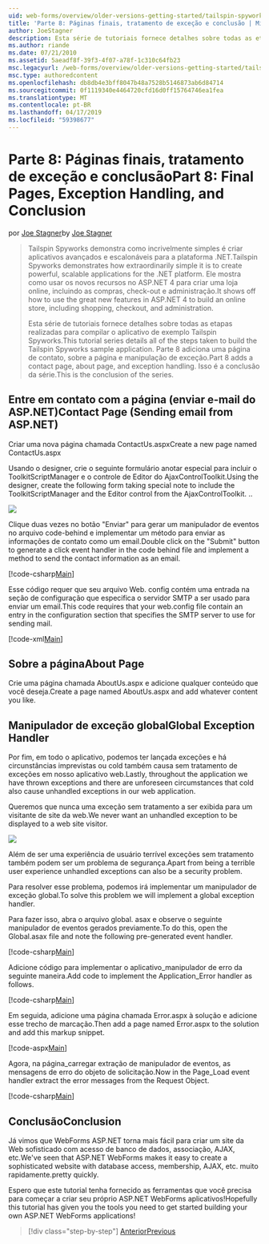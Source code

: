 ```yaml
---
uid: web-forms/overview/older-versions-getting-started/tailspin-spyworks/tailspin-spyworks-part-8
title: 'Parte 8: Páginas finais, tratamento de exceção e conclusão | Microsoft Docs'
author: JoeStagner
description: Esta série de tutoriais fornece detalhes sobre todas as etapas realizadas para compilar o aplicativo de exemplo Tailspin Spyworks. Parte 8 adiciona uma página de contato, sobre a página e a exceção...
ms.author: riande
ms.date: 07/21/2010
ms.assetid: 5aeadf8f-39f3-4f07-a78f-1c310c64fb23
msc.legacyurl: /web-forms/overview/older-versions-getting-started/tailspin-spyworks/tailspin-spyworks-part-8
msc.type: authoredcontent
ms.openlocfilehash: db8db4e3bff8047b48a7528b5146873ab6d84714
ms.sourcegitcommit: 0f1119340e4464720cfd16d0ff15764746ea1fea
ms.translationtype: MT
ms.contentlocale: pt-BR
ms.lasthandoff: 04/17/2019
ms.locfileid: "59398677"
---
```

# <a name="part-8-final-pages-exception-handling-and-conclusion"></a><span data-ttu-id="8334f-104">Parte 8: Páginas finais, tratamento de exceção e conclusão</span><span class="sxs-lookup"><span data-stu-id="8334f-104">Part 8: Final Pages, Exception Handling, and Conclusion</span></span>

<span data-ttu-id="8334f-105">por [Joe Stagner](https://github.com/JoeStagner)</span><span class="sxs-lookup"><span data-stu-id="8334f-105">by [Joe Stagner](https://github.com/JoeStagner)</span></span>

> <span data-ttu-id="8334f-106">Tailspin Spyworks demonstra como incrivelmente simples é criar aplicativos avançados e escalonáveis para a plataforma .NET.</span><span class="sxs-lookup"><span data-stu-id="8334f-106">Tailspin Spyworks demonstrates how extraordinarily simple it is to create powerful, scalable applications for the .NET platform.</span></span> <span data-ttu-id="8334f-107">Ele mostra como usar os novos recursos no ASP.NET 4 para criar uma loja online, incluindo as compras, check-out e administração.</span><span class="sxs-lookup"><span data-stu-id="8334f-107">It shows off how to use the great new features in ASP.NET 4 to build an online store, including shopping, checkout, and administration.</span></span>
> 
> <span data-ttu-id="8334f-108">Esta série de tutoriais fornece detalhes sobre todas as etapas realizadas para compilar o aplicativo de exemplo Tailspin Spyworks.</span><span class="sxs-lookup"><span data-stu-id="8334f-108">This tutorial series details all of the steps taken to build the Tailspin Spyworks sample application.</span></span> <span data-ttu-id="8334f-109">Parte 8 adiciona uma página de contato, sobre a página e manipulação de exceção.</span><span class="sxs-lookup"><span data-stu-id="8334f-109">Part 8 adds a contact page, about page, and exception handling.</span></span> <span data-ttu-id="8334f-110">Isso é a conclusão da série.</span><span class="sxs-lookup"><span data-stu-id="8334f-110">This is the conclusion of the series.</span></span>


## <a id="_Toc260221680"></a>  <span data-ttu-id="8334f-111">Entre em contato com a página (enviar e-mail do ASP.NET)</span><span class="sxs-lookup"><span data-stu-id="8334f-111">Contact Page (Sending email from ASP.NET)</span></span>

<span data-ttu-id="8334f-112">Criar uma nova página chamada ContactUs.aspx</span><span class="sxs-lookup"><span data-stu-id="8334f-112">Create a new page named ContactUs.aspx</span></span>

<span data-ttu-id="8334f-113">Usando o designer, crie o seguinte formulário anotar especial para incluir o ToolkitScriptManager e o controle de Editor do AjaxControlToolkit.</span><span class="sxs-lookup"><span data-stu-id="8334f-113">Using the designer, create the following form taking special note to include the ToolkitScriptManager and the Editor control from the AjaxControlToolkit.</span></span> <span data-ttu-id="8334f-114">.</span><span class="sxs-lookup"><span data-stu-id="8334f-114">.</span></span>

![](tailspin-spyworks-part-8/_static/image1.jpg)

<span data-ttu-id="8334f-115">Clique duas vezes no botão "Enviar" para gerar um manipulador de eventos no arquivo code-behind e implementar um método para enviar as informações de contato como um email.</span><span class="sxs-lookup"><span data-stu-id="8334f-115">Double click on the "Submit" button to generate a click event handler in the code behind file and implement a method to send the contact information as an email.</span></span>

[!code-csharp[Main](tailspin-spyworks-part-8/samples/sample1.cs)]

<span data-ttu-id="8334f-116">Esse código requer que seu arquivo Web. config contém uma entrada na seção de configuração que especifica o servidor SMTP a ser usado para enviar um email.</span><span class="sxs-lookup"><span data-stu-id="8334f-116">This code requires that your web.config file contain an entry in the configuration section that specifies the SMTP server to use for sending mail.</span></span>

[!code-xml[Main](tailspin-spyworks-part-8/samples/sample2.xml)]

## <a id="_Toc260221681"></a>  <span data-ttu-id="8334f-117">Sobre a página</span><span class="sxs-lookup"><span data-stu-id="8334f-117">About Page</span></span>

<span data-ttu-id="8334f-118">Crie uma página chamada AboutUs.aspx e adicione qualquer conteúdo que você deseja.</span><span class="sxs-lookup"><span data-stu-id="8334f-118">Create a page named AboutUs.aspx and add whatever content you like.</span></span>

## <a id="_Toc260221682"></a>  <span data-ttu-id="8334f-119">Manipulador de exceção global</span><span class="sxs-lookup"><span data-stu-id="8334f-119">Global Exception Handler</span></span>

<span data-ttu-id="8334f-120">Por fim, em todo o aplicativo, podemos ter lançada exceções e há circunstâncias imprevistas ou cold também causa sem tratamento de exceções em nosso aplicativo web.</span><span class="sxs-lookup"><span data-stu-id="8334f-120">Lastly, throughout the application we have thrown exceptions and there are unforeseen circumstances that cold also cause unhandled exceptions in our web application.</span></span>

<span data-ttu-id="8334f-121">Queremos que nunca uma exceção sem tratamento a ser exibida para um visitante de site da web.</span><span class="sxs-lookup"><span data-stu-id="8334f-121">We never want an unhandled exception to be displayed to a web site visitor.</span></span>

![](tailspin-spyworks-part-8/_static/image2.jpg)

<span data-ttu-id="8334f-122">Além de ser uma experiência de usuário terrível exceções sem tratamento também podem ser um problema de segurança.</span><span class="sxs-lookup"><span data-stu-id="8334f-122">Apart from being a terrible user experience unhandled exceptions can also be a security problem.</span></span>

<span data-ttu-id="8334f-123">Para resolver esse problema, podemos irá implementar um manipulador de exceção global.</span><span class="sxs-lookup"><span data-stu-id="8334f-123">To solve this problem we will implement a global exception handler.</span></span>

<span data-ttu-id="8334f-124">Para fazer isso, abra o arquivo global. asax e observe o seguinte manipulador de eventos gerados previamente.</span><span class="sxs-lookup"><span data-stu-id="8334f-124">To do this, open the Global.asax file and note the following pre-generated event handler.</span></span>

[!code-csharp[Main](tailspin-spyworks-part-8/samples/sample3.cs)]

<span data-ttu-id="8334f-125">Adicione código para implementar o aplicativo\_manipulador de erro da seguinte maneira.</span><span class="sxs-lookup"><span data-stu-id="8334f-125">Add code to implement the Application\_Error handler as follows.</span></span>

[!code-csharp[Main](tailspin-spyworks-part-8/samples/sample4.cs)]

<span data-ttu-id="8334f-126">Em seguida, adicione uma página chamada Error.aspx à solução e adicione esse trecho de marcação.</span><span class="sxs-lookup"><span data-stu-id="8334f-126">Then add a page named Error.aspx to the solution and add this markup snippet.</span></span>

[!code-aspx[Main](tailspin-spyworks-part-8/samples/sample5.aspx)]

<span data-ttu-id="8334f-127">Agora, na página\_carregar extração de manipulador de eventos, as mensagens de erro do objeto de solicitação.</span><span class="sxs-lookup"><span data-stu-id="8334f-127">Now in the Page\_Load event handler extract the error messages from the Request Object.</span></span>

[!code-csharp[Main](tailspin-spyworks-part-8/samples/sample6.cs)]

## <a id="_Toc260221683"></a>  <span data-ttu-id="8334f-128">Conclusão</span><span class="sxs-lookup"><span data-stu-id="8334f-128">Conclusion</span></span>

<span data-ttu-id="8334f-129">Já vimos que WebForms ASP.NET torna mais fácil para criar um site da Web sofisticado com acesso de banco de dados, associação, AJAX, etc.</span><span class="sxs-lookup"><span data-stu-id="8334f-129">We've seen that ASP.NET WebForms makes it easy to create a sophisticated website with database access, membership, AJAX, etc.</span></span> <span data-ttu-id="8334f-130">muito rapidamente.</span><span class="sxs-lookup"><span data-stu-id="8334f-130">pretty quickly.</span></span>

<span data-ttu-id="8334f-131">Espero que este tutorial tenha fornecido as ferramentas que você precisa para começar a criar seu próprio ASP.NET WebForms aplicativos!</span><span class="sxs-lookup"><span data-stu-id="8334f-131">Hopefully this tutorial has given you the tools you need to get started building your own ASP.NET WebForms applications!</span></span>

> [!div class="step-by-step"]
> [<span data-ttu-id="8334f-132">Anterior</span><span class="sxs-lookup"><span data-stu-id="8334f-132">Previous</span></span>](tailspin-spyworks-part-7.md)
